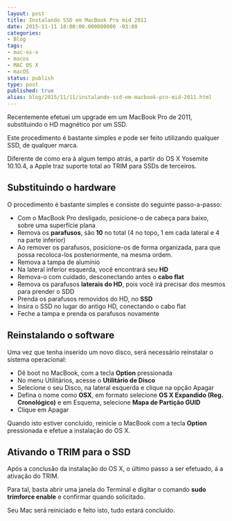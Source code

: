 ```yaml
---
layout: post
title: Instalando SSD em MacBook Pro mid 2011
date: 2015-11-11 18:00:00.000000000 -03:00
categories:
- Blog
tags:
- mac-os-x
- macos
- MAC OS X
- macOS
status: publish
type: post
published: true
alias: blog/2015/11/11/instalando-ssd-em-macbook-pro-mid-2011.html
---
```

Recentemente efetuei um upgrade em um MacBook Pro de 2011, substituindo o HD magnético por um SSD.

Este procedimento é bastante simples e pode ser feito utilizando qualquer SSD, de qualquer marca.

Diferente de como era à algum tempo atrás, a partir do OS X Yosemite 10.10.4, a Apple traz suporte total ao TRIM para SSDs de terceiros.

## Substituindo o hardware

O procedimento é bastante simples e consiste do seguinte passo-a-passo:

* Com o MacBook Pro desligado, posicione-o de cabeça para baixo, sobre uma superfície plana
* Remova os **parafusos**, são **10** no total (4 no topo, 1 em cada lateral e 4 na parte inferior)
* Ao remover os parafusos, posicione-os de forma organizada, para que possa recoloca-los posteriormente, na mesma ordem.
* Remova a tampa de alumínio
* Na lateral inferior esquerda, você encontrará seu **HD**
* Remova-o com cuidado, desconectando antes o **cabo flat**
* Remova os parafusos **laterais do HD**, pois você irá precisar dos mesmos para prender o SDD
* Prenda os parafusos removidos do HD, no **SSD**
* Insira o SSD no lugar do antigo HD, conectando o cabo flat
* Feche a tampa e prenda os parafusos novamente

## Reinstalando o software

Uma vez que tenha inserido um novo disco, será necessário reinstalar o sistema operacional:

* Dê boot no MacBook, com a tecla **Option** pressionada
* No menu Utilitários, acesse o **Utilitário de Disco**
* Selecione o seu Disco, na lateral esquerda e clique na opção Apagar
* Defina o nome como **OSX**, em formato selecione **OS X Expandido (Reg. Cronológico)** e em Esquema, selecione **Mapa de Partição GUID**
* Clique em Apagar

Quando isto estiver concluído, reinicie o MacBook com a tecla **Option** pressionada e efetue a instalação do OS X.

## Ativando o TRIM para o SSD

Após a conclusão da instalação do OS X, o último passo a ser efetuado, á a ativação do TRIM.

Para tal, basta abrir uma janela do Terminal e digitar o comando **sudo trimforce enable** e confirmar quando solicitado.

Seu Mac será reiniciado e feito isto, tudo estará concluído.

